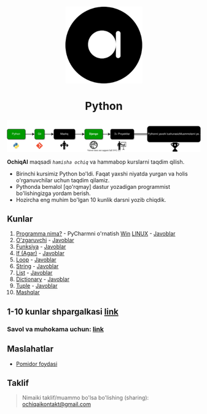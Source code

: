 <p align="center">
<a href="ochiqai.com">
<img src="./images/logo.png" width=200>
</a>
<h1 align="center">Python</h1>


<p align="center">
  <a href="https://github.com/Elyorcv/ajoyib-python/blob/main/README.md" target="_blank">
      <img src="./images/intro.svg"/>
  </a>
</p>

**OchiqAI** maqsadi _`hamisha ochiq`_ va hammabop kurslarni taqdim qilish. 

* Birinchi kursimiz Python bo'ldi. Faqat yaxshi niyatda yurgan va holis o'rganuvchilar uchun taqdim qilamiz. 
* Pythonda bemalol [qo'rqmay] dastur yozadigan programmist bo'lishingizga yordam berish. 
* Hozircha eng muhim bo'lgan 10 kunlik darsni yozib chiqdik. 



## Kunlar 

  1. [Programma nima?](https://github.com/ochiqai/python/blob/main/kunlar/01-kun-Programma/01-kun.md) 
    - PyCharmni o'rnatish [Win](https://github.com/ochiqai/python/blob/main/biblateka/pycharm_windows.md) [LINUX](no)
    - [Javoblar](https://github.com/ochiqai/python/blob/main/kunlar/01-kun-Programma/01-kun-javoblar.md)
  2. [O'zgaruvchi](https://github.com/ochiqai/python/blob/main/kunlar/02-kun-O'zgaruvchi/02-kun.md) 
    - [Javoblar](https://github.com/ochiqai/python/blob/main/kunlar/02-kun-O'zgaruvchi/02-kun-javoblar.md)
  3. [Funksiya](https://github.com/ochiqai/python/blob/main/kunlar/03-kun-Funksiya/03-kun.md) 
    - [Javoblar](https://github.com/ochiqai/python/blob/main/kunlar/03-kun-Funksiya/03-kun-javoblar.md)
  4. [If (Agar)](https://github.com/ochiqai/python/blob/main/kunlar/04-kun-Agar/04-kun.md)
    - [Javoblar](https://github.com/ochiqai/python/blob/main/kunlar/04-kun-Agar/04-kun-javoblar.md)
  5. [Loop](https://github.com/ochiqai/python/blob/main/kunlar/05-kun-Loop/05-kun.md)
    - [Javoblar](https://github.com/ochiqai/python/blob/main/kunlar/05-kun-Loop/05-kun-javoblar.md)
  6. [String](https://github.com/ochiqai/python/blob/main/kunlar/06-kun-String/06-kun.md)
    - [Javoblar](https://github.com/ochiqai/python/blob/main/kunlar/06-kun-String/06-kun-javoblar.md)
  7. [List](https://github.com/ochiqai/python/blob/main/kunlar/07-kun-List/07-kun.md)
    - [Javoblar](https://github.com/ochiqai/python/blob/main/kunlar/07-kun-List/07-kun-javoblar.md)
  8. [Dictionary](https://github.com/ochiqai/python/blob/main/kunlar/08-kun-Dictionary/08-kun.md)
    - [Javoblar](https://github.com/ochiqai/python/blob/main/kunlar/08-kun-Dictionary/08-kun-javoblar.md)
  9. [Tuple](https://github.com/ochiqai/python/blob/main/kunlar/09-kun-Tuple/09-kun.md)
    - [Javoblar](https://github.com/ochiqai/python/blob/main/kunlar/09-kun-Tuple/09-kun-javoblar.md)
  10. [Mashqlar](https://github.com/ochiqai/python/blob/main/kunlar/10-kun-Mashqlar/10-kun.md)

## 1-10 kunlar shpargalkasi [link](https://github.com/ochiqai/python/biblateka/python_shpagralka.pdf)

### Savol va muhokama uchun: [link](https://github.com/ochiqai/python/discussions)


## Maslahatlar

- [Pomidor foydasi](https://github.com/ochiqai/python/blob/main/biblateka/pomidor_texnikasi.md)  

## Taklif

> Nimaiki taklif/muammo bo'lsa bo'lishing (sharing): ochiqaikontakt@gmail.com
